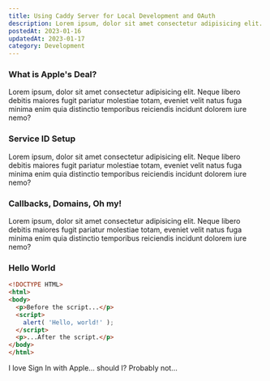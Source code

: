```yaml
---
title: Using Caddy Server for Local Development and OAuth
description: Lorem ipsum, dolor sit amet consectetur adipisicing elit. Neque libero debitis maiores fugit pariatur molestiae totam, eveniet velit natus fuga minima enim quia distinctio temporibus reiciendis incidunt dolorem iure nemo?
postedAt: 2023-01-16
updatedAt: 2023-01-17
category: Development
---
```


### What is Apple's Deal?

Lorem ipsum, dolor sit amet consectetur adipisicing elit. Neque libero debitis maiores fugit pariatur molestiae totam, eveniet velit natus fuga minima enim quia distinctio temporibus reiciendis incidunt dolorem iure nemo?

### Service ID Setup

Lorem ipsum, dolor sit amet consectetur adipisicing elit. Neque libero debitis maiores fugit pariatur molestiae totam, eveniet velit natus fuga minima enim quia distinctio temporibus reiciendis incidunt dolorem iure nemo?

### Callbacks, Domains, Oh my!

Lorem ipsum, dolor sit amet consectetur adipisicing elit. Neque libero debitis maiores fugit pariatur molestiae totam, eveniet velit natus fuga minima enim quia distinctio temporibus reiciendis incidunt dolorem iure nemo?

### Hello World

```html
<!DOCTYPE HTML>
<html>
<body>
  <p>Before the script...</p>
  <script>
    alert( 'Hello, world!' );
  </script>
  <p>...After the script.</p>
</body>
</html>
```

I love Sign In with Apple... should I? Probably not...